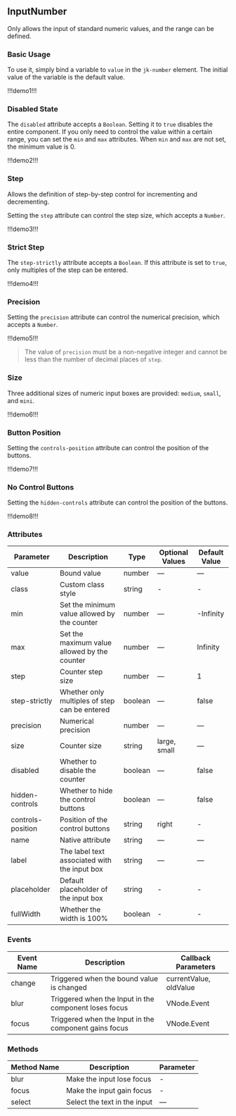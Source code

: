 ## InputNumber

Only allows the input of standard numeric values, and the range can be defined.

### Basic Usage

To use it, simply bind a variable to `value` in the `jk-number` element. The initial value of the variable is the default value.

!!!demo1!!!

### Disabled State

The `disabled` attribute accepts a `Boolean`. Setting it to `true` disables the entire component. If you only need to control the value within a certain range, you can set the `min` and `max` attributes. When `min` and `max` are not set, the minimum value is 0.

!!!demo2!!!

### Step

Allows the definition of step-by-step control for incrementing and decrementing.

Setting the `step` attribute can control the step size, which accepts a `Number`.

!!!demo3!!!

### Strict Step

The `step-strictly` attribute accepts a `Boolean`. If this attribute is set to `true`, only multiples of the step can be entered.

!!!demo4!!!

### Precision

Setting the `precision` attribute can control the numerical precision, which accepts a `Number`.

!!!demo5!!!

> The value of `precision` must be a non-negative integer and cannot be less than the number of decimal places of `step`.

### Size

Three additional sizes of numeric input boxes are provided: `medium`, `small`, and `mini`.

!!!demo6!!!

### Button Position

Setting the `controls-position` attribute can control the position of the buttons.

!!!demo7!!!

### No Control Buttons

Setting the `hidden-controls` attribute can control the position of the buttons.

!!!demo8!!!

### Attributes

| Parameter         | Description                                   | Type    | Optional Values | Default Value |
| ----------------- | --------------------------------------------- | ------- | --------------- | ------------- |
| value             | Bound value                                   | number  | —               | —             |
| class             | Custom class style                            | string  | -               | -             |
| min               | Set the minimum value allowed by the counter  | number  | —               | -Infinity     |
| max               | Set the maximum value allowed by the counter  | number  | —               | Infinity      |
| step              | Counter step size                             | number  | —               | 1             |
| step-strictly     | Whether only multiples of step can be entered | boolean | —               | false         |
| precision         | Numerical precision                           | number  | —               | —             |
| size              | Counter size                                  | string  | large, small    | —             |
| disabled          | Whether to disable the counter                | boolean | —               | false         |
| hidden-controls   | Whether to hide the control buttons           | boolean | —               | false         |
| controls-position | Position of the control buttons               | string  | right           | -             |
| name              | Native attribute                              | string  | —               | —             |
| label             | The label text associated with the input box  | string  | —               | —             |
| placeholder       | Default placeholder of the input box          | string  | -               | -             |
| fullWidth         | Whether the width is 100%                     | boolean | -               | -             |

### Events

| Event Name | Description                                           | Callback Parameters    |
| ---------- | ----------------------------------------------------- | ---------------------- |
| change     | Triggered when the bound value is changed             | currentValue, oldValue |
| blur       | Triggered when the Input in the component loses focus | VNode.Event            |
| focus      | Triggered when the Input in the component gains focus | VNode.Event            |

### Methods

| Method Name | Description                  | Parameter |
| ----------- | ---------------------------- | --------- |
| blur        | Make the input lose focus    | -         |
| focus       | Make the input gain focus    | -         |
| select      | Select the text in the input | —         |
